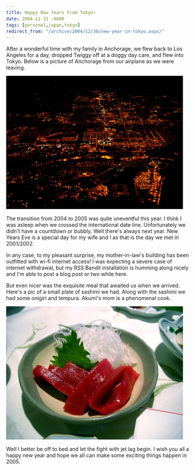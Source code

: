 ```yaml
---
title: Happy New Years From Tokyo!
date: 2004-12-31 -0800
tags: [personal,japan,tokyo]
redirect_from: "/archive/2004/12/30/new-year-in-tokyo.aspx/"
---
```


After a wonderful time with my family in Anchorage, we flew back to Los
Angeles for a day, dropped Twiggy off at a doggy day care, and flew into
Tokyo. Below is a picture of Anchorage from our airplane as we were
leaving.

![Anchorage at night from an airplane](/images/AnchorageFromPlane.jpg)

The transition from 2004 to 2005 was quite uneventful this year. I think
I was asleep when we crossed the international date line. Unfortunately
we didn't have a countdown or bubbly. Well there's always next year. New
Years Eve is a special day for my wife and I as that is the day we met
in 2001/2002.

In any case, to my pleasant surprise, my mother-in-law's building has
been outfitted with wi-fi internet access! I was expecting a severe case
of internet withdrawal, but my RSS Bandit installation is humming along
nicely and I'm able to post a blog post or two while here.

But even nicer was the exquisite meal that awaited us when we arrived.
Here's a pic of a small plate of sashimi we had. Along with the sashimi
we had some onigiri and tempura. Akumi's mom is a phenomenal cook.

![Sashimi](/images/Sashimi.jpg)

Well I better be off to bed and let the fight with jet lag begin. I wish
you all a happy new year and hope we all can make some exciting things
happen in 2005.

